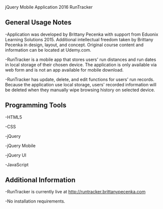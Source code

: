 jQuery Mobile Application 2016
RunTracker

General Usage Notes
---------------------------------------------
-Application was developed by Brittany Pecenka with support from Eduonix Learning Solutions 2015. Additional intellectual freedom taken by Brittany Pecenka in design, layout, and concept. Original course content and information can be located at Udemy.com.

-RunTracker is a mobile app that stores users' run distances and run dates in local storage of their chosen device. The application is only available via web form and is not an app available for mobile download.

-RunTracker has update, delete, and edit functions for users' run records. Because the application use local storage, users' recorded information will be deleted when they manually wipe browsing history on selected device.

Programming Tools
---------------------------------------------
-HTML5

-CSS

-jQuery

-jQuery Mobile

-jQuery UI

-JavaScript

Additional Information
--------------------------------------------
-RunTracker is currently live at http://runtracker.brittanypecenka.com

-No installation requirements.
